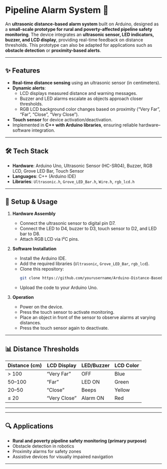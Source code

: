 # Pipeline Alarm System 🚨

An **ultrasonic distance-based alarm system** built on Arduino, designed as a **small-scale prototype for rural and poverty-affected pipeline safety monitoring**. The device integrates an **ultrasonic sensor, LED indicators, buzzer, and LCD display**, providing real-time feedback on distance thresholds. This prototype can also be adapted for applications such as **obstacle detection** or **proximity-based alerts**.  

---

## ✨ Features
- **Real-time distance sensing** using an ultrasonic sensor (in centimeters).  
- **Dynamic alerts**:
  - LCD displays measured distance and warning messages.  
  - Buzzer and LED alarms escalate as objects approach closer thresholds.  
  - RGB LCD background color changes based on proximity (“Very Far”, “Far”, “Close”, “Very Close”).  
- **Touch sensor** for device activation/deactivation.  
- Implemented in **C++ with Arduino libraries**, ensuring reliable hardware–software integration.  

---

## 🛠️ Tech Stack
- **Hardware**: Arduino Uno, Ultrasonic Sensor (HC-SR04), Buzzer, RGB LCD, Grove LED Bar, Touch Sensor  
- **Languages**: C++ (Arduino IDE)  
- **Libraries**: `Ultrasonic.h`, `Grove_LED_Bar.h`, `Wire.h`, `rgb_lcd.h`  

---

## 🚀 Setup & Usage
1. **Hardware Assembly**  
   - Connect the ultrasonic sensor to digital pin D7.  
   - Connect the LED to D4, buzzer to D3, touch sensor to D2, and LED bar to D8.  
   - Attach RGB LCD via I²C pins.  

2. **Software Installation**  
   - Install the Arduino IDE.  
   - Add the required libraries (`Ultrasonic`, `Grove_LED_Bar`, `rgb_lcd`).  
   - Clone this repository:  
     ```bash
     git clone https://github.com/yourusername/Arduino-Distance-Based-Alarm-System.git
     ```
   - Upload the code to your Arduino Uno.  

3. **Operation**  
   - Power on the device.  
   - Press the touch sensor to activate monitoring.  
   - Place an object in front of the sensor to observe alarms at varying distances.  
   - Press the touch sensor again to deactivate.  

---

## 📊 Distance Thresholds
| Distance (cm) | LCD Display   | LED/Buzzer | LCD Color  |
|---------------|--------------|------------|------------|
| > 100         | “Very Far”   | OFF        | Blue       |
| 50–100        | “Far”        | LED ON     | Green      |
| 20–50         | “Close”      | Beeps      | Yellow     |
| ≤ 20          | “Very Close” | Alarm ON   | Red        |

---

---

## 🔍 Applications
- **Rural and poverty pipeline safety monitoring (primary purpose)**  
- Obstacle detection in robotics  
- Proximity alarms for safety zones  
- Assistive devices for visually impaired navigation  

---
